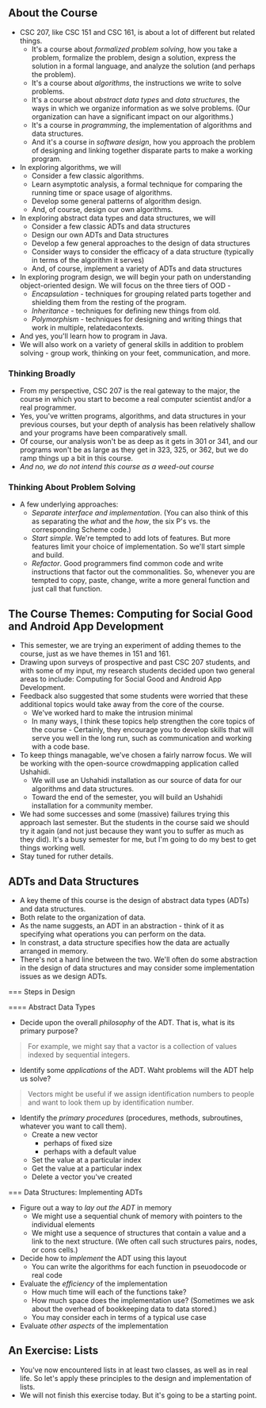 About the Course
----------------

* CSC 207, like CSC 151 and CSC 161, is about a lot of different but
  related things.
    * It's a course about _formalized problem solving_, how you take
      a problem, formalize the problem, design a solution, express
      the solution in a formal language, and analyze the solution
      (and perhaps the problem).
    * It's a course about _algorithms_, the instructions we write
      to solve problems.
    * It's a course about _abstract data types_ and _data structures_,
      the ways in which we organize information as we solve problems.
      (Our organization can have a significant impact on our algorithms.)
    * It's a course in _programming_, the implementation of algorithms
      and data structures.
    * And it's a course in _software design_, how you approach the problem
      of designing and linking together disparate parts to make a 
      working program.
* In exploring algorithms, we will 
    * Consider a few classic algorithms.
    * Learn asymptotic analysis, a formal technique for comparing the
      running time or space usage of algorithms.
    * Develop some general patterns of algorithm design.
    * And, of course, design our own algorithms.
* In exploring abstract data types and data structures, we will
    * Consider a few classic ADTs and data structures
    * Design our own ADTs and Data structures
    * Develop a few general approaches to the design of data structures
    * Consider ways to consider the efficacy of a data structure 
      (typically in terms of the algorithm it serves)
    * And, of course, implement a variety of ADTs and data structures
* In exploring program design, we will begin your path on understanding
  object-oriented design.  We will focus on the three tiers of OOD -
    * _Encapsulation_ - techniques for grouping related parts together 
      and shielding them from the resting of the program.
    * _Inheritance_ - techniques for defining new things from old.
    * _Polymorphism_ - techniques for designing and writing things
      that work in multiple, relatedacontexts.
* And yes, you'll learn how to program in Java.
* We will also work on a variety of general skills in addition to
  problem solving - group work, thinking on your feet, communication,
  and more.

### Thinking Broadly

* From my perspective, CSC 207 is the real gateway to the major, the course
  in which you start to become a real computer scientist and/or a real
  programmer.
* Yes, you've written programs, algorithms, and data structures in your
  previous courses, but your depth of analysis has been relatively shallow
  and your programs have been comparatively small.
* Of course, our analysis won't be as deep as it gets in 301 or 341, and
  our programs won't be as large as they get in 323, 325, or 362, but
  we do ramp things up a bit in this course.
* _And no, we do not intend this course as a weed-out course_

### Thinking About Problem Solving

* A few underlying approaches:
    * _Separate interface and implementation_.  (You can also think
      of this as separating the _what_ and the _how_, the six P's
      vs. the corresponding Scheme code.)
    * _Start simple_.  We're tempted to add lots of features.  But
      more features limit your choice of implementation.  So we'll
      start simple and build.
    * _Refactor_.  Good programmers find common code and write 
      instructions that factor out the commonalities.  So, whenever
      you are tempted to copy, paste, change, write a more general
      function and just call that function.

The Course Themes: Computing for Social Good and Android App Development
------------------------------------------------------------------------

* This semester, we are trying an experiment of adding themes to the
  course, just as we have themes in 151 and 161.
* Drawing upon surveys of prospective and past CSC 207 students, and
  with some of my input, my research students decided upon two general
  areas to include: Computing for Social Good and Android App Development.
* Feedback also suggested that some students were worried that these
  additional topics would take away from the core of the course. 
    * We've worked hard to make the intrusion minimal
    * In many ways, I think these topics help strengthen the core
      topics of the course - Certainly, they encourage you to develop
      skills that will serve you well in the long run, such as
      communication and working with a code base.
* To keep things managable, we've chosen a fairly narrow focus.  We will
  be working with the open-source crowdmapping application called
  Ushahidi.
    * We will use an Ushahidi installation as our source of data for
      our algorithms and data structures.
    * Toward the end of the semester, you will build an Ushahidi
      installation for a community member.
* We had some successes and some (massive) failures trying this approach
  last semester.  But the students in the course said we should try it
  again (and not just because they want you to suffer as much as they did).
  It's a busy semester for me, but I'm going to do my best to get things
  working well.
* Stay tuned for ruther details.

ADTs and Data Structures
------------------------

* A key theme of this course is the design of abstract data types (ADTs)
  and data structures.
* Both relate to the organization of data.
* As the name suggests, an ADT in an abstraction - think of it as 
  specifying what operations you can perform on the data.
* In constrast, a data structure specifies how the data are actually
  arranged in memory.
* There's not a hard line between the two.  We'll often do some abstraction
  in the design of data structures and may consider some implementation
  issues as we design ADTs.

=== Steps in Design

==== Abstract Data Types

* Decide upon the overall _philosophy_ of the ADT.
  That is, what is its primary purpose?  
> For example, we might say that a vactor is a collection of values 
> indexed by sequential integers.
* Identify some _applications_ of the ADT.  Waht problems will the
  ADT help us solve?
> Vectors might be useful if we assign identification numbers to people
> and want to look them up by identification number.
* Identify the _primary procedures_ (procedures, methods, subroutines,
  whatever you want to call them).
    * Create a new vector 
        * perhaps of fixed size
        * perhaps with a default value
    * Set the value at a particular index
    * Get the value at a particular index
    * Delete a vector you've created

=== Data Structures: Implementing ADTs

* Figure out a way to _lay out the ADT_ in memory  
    * We might use a sequential chunk of memory with pointers to the
      individual elements
    * We might use a sequence of structures that contain a value and
      a link to the next structure.  (We often call such structures
      pairs, nodes, or cons cells.)
* Decide how to _implement_ the ADT using this layout
    * You can write the algorithms for each function in pseuodocode or
      real code
* Evaluate the _efficiency_ of the implementation
    * How much time will each of the functions take?
    * How much space does the implementation use?  (Sometimes we ask
      about the overhead of bookkeeping data to data stored.)
    * You may consider each in terms of a typical use case
* Evaluate _other aspects_ of the implementation

An Exercise: Lists
------------------

* You've now encountered lists in at least two classes, as well as in
  real life.  So let's apply these principles to the design and
  implementation of lists.
* We will not finish this exercise today.  But it's going to be a
  starting point.
